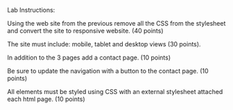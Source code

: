 Lab Instructions:

Using the web site from the previous remove all the CSS from the stylesheet and convert the site to responsive website. (40 points)

The site must include: mobile, tablet and desktop views (30 points).

In addition to the 3 pages add a contact page. (10 points)

Be sure to update the navigation with a button to the contact page. (10 points)

All elements must be styled using CSS with an external stylesheet attached each html page. (10 points)
